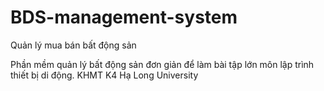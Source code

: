 # BDS-management-system
Quản lý mua bán bất động sản

Phần mềm quản lý bất động sản đơn giản để làm bài tập lớn môn lập trình thiết bị di động.
KHMT K4 Hạ Long University
